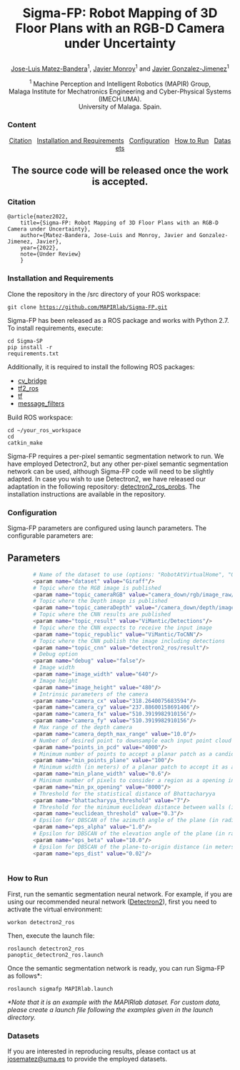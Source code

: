 # <p align="center"> Sigma-FP: Robot Mapping of 3D Floor Plans with an RGB-D Camera under Uncertainty </p>

<p align="center"> <a href="https://mapir.isa.uma.es/mapirwebsite/?p=1792">Jose-Luis Matez-Bandera</a><sup>1</sup>, <a href="https://mapir.isa.uma.es/mapirwebsite/?p=1438">Javier Monroy</a><sup>1</sup> and <a href="http://mapir.isa.uma.es/jgonzalez">Javier Gonzalez-Jimenez</a><sup>1</sup> </p>

<p align="center"> <sup>1</sup> Machine Perception and Intelligent Robotics (MAPIR) Group,<br/> Malaga Institute for Mechatronics Engineering and Cyber-Physical Systems (IMECH.UMA).<br/> University of Malaga. Spain. </p>

### Content
<p align="center"> <a href="#citation">Citation</a>&nbsp;&nbsp;&nbsp;<a href="#installationandrequirements">Installation&nbsp;and&nbsp;Requirements</a>&nbsp;&nbsp;&nbsp;<a href="#configuration">Configuration</a>&nbsp;&nbsp;&nbsp;<a href="#howtorun">How&nbsp;to&nbsp;Run</a>&nbsp;&nbsp;&nbsp;<a href="#datasets">Datasets</a></p></p>

## <p align="center"> <sup></sup>The source code will be released once the work is accepted. </p>

### Citation
<pre><code>@article{matez2022,  
    title={Sigma-FP: Robot Mapping of 3D Floor Plans with an RGB-D Camera under Uncertainty},  
    author={Matez-Bandera, Jose-Luis and Monroy, Javier and Gonzalez-Jimenez, Javier},  
    year={2022},  
    note={Under Review}  
    }
</code></pre>

### Installation&nbsp;and&nbsp;Requirements

Clone the repository in the /src directory of your ROS workspace:

<code>git clone https://github.com/MAPIRlab/Sigma-FP.git</code><br/>

Sigma-FP has been released as a ROS package and works with Python 2.7. To install requirements, execute:

<code>cd Sigma-SP</code><br/>
<code>pip install -r requirements.txt</code><br/>

Additionally, it is required to install the following ROS packages:

- [cv_bridge](http://wiki.ros.org/cv_bridge)
- [tf2_ros](http://wiki.ros.org/tf2_ros)
- [tf](http://wiki.ros.org/tf)
- [message_filters](http://wiki.ros.org/message_filters)

Build ROS workspace:

<code>cd ~/your_ros_workspace</code><br/>
<code>cd catkin_make</code>

Sigma-FP requires a per-pixel semantic segmentation network to run. We have employed Detectron2, but any other per-pixel semantic segmentation network can be used, although Sigma-FP code will need to be slightly adapted. In case you wish to use Detectron2, we have released our adaptation in the following repository: [detectron2_ros_probs](https://github.com/josematez/detectron2_ros_probs). The installation instructions are available in the repository.

### Configuration

Sigma-FP parameters are configured using launch parameters. The configurable parameters are:

## Parameters
```bash
        # Name of the dataset to use (options: "RobotAtVirtualHome", "OpenLORIS", "Giraff" (this is for MAPIRlab) - leave empty for custom dataset)
        <param name="dataset" value="Giraff"/>
        # Topic where the RGB image is published
        <param name="topic_cameraRGB" value="camera_down/rgb/image_raw/compressed"/>
        # Topic where the Depth image is published
        <param name="topic_cameraDepth" value="/camera_down/depth/image"/>
        # Topic where the CNN results are published
        <param name="topic_result" value="ViMantic/Detections"/>
        # Topic where the CNN expects to receive the input image
        <param name="topic_republic" value="ViMantic/ToCNN"/>
        # Topic where the CNN publish the image including detections
        <param name="topic_cnn" value="detectron2_ros/result"/>
        # Debug option
        <param name="debug" value="false"/>
        # Image width
        <param name="image_width" value="640"/>
        # Image height
        <param name="image_height" value="480"/>
        # Intrinsic parameters of the camera
        <param name="camera_cx" value="318.2640075683594"/>
        <param name="camera_cy" value="237.88600158691406"/>
        <param name="camera_fx" value="510.3919982910156"/>
        <param name="camera_fy" value="510.3919982910156"/>
        # Max range of the depth camera
        <param name="camera_depth_max_range" value="10.0"/>
        # Number of desired point to downsample each input point cloud
        <param name="points_in_pcd" value="4000"/>
        # Minimum number of points to accept a planar patch as a candidate
        <param name="min_points_plane" value="100"/>
        # Minimum width (in meters) of a planar patch to accept it as a candidate
        <param name="min_plane_width" value="0.6"/>
        # Minimum number of pixels to consider a region as a opening in the image plane
        <param name="min_px_opening" value="8000"/>
        # Threshold for the statistical distance of Bhattacharyya
        <param name="bhattacharyya_threshold" value="7"/>
        # Threshold for the minimum euclidean distance between walls (in meters)
        <param name="euclidean_threshold" value="0.3"/>
        # Epsilon for DBSCAN of the azimuth angle of the plane (in radians)
        <param name="eps_alpha" value="1.0"/>
        # Epsilon for DBSCAN of the elevation angle of the plane (in radians)
        <param name="eps_beta" value="10.0"/>
        # Epsilon for DBSCAN of the plane-to-origin distance (in meters)
        <param name="eps_dist" value="0.02"/>
       
```

### How&nbsp;to&nbsp;Run

First, run the semantic segmentation neural network. For example, if you are using our recommended neural network ([Detectron2](https://github.com/josematez/detectron2_ros_probs)), first you need to activate the virtual environment:

<code>workon detectron2_ros</code><br/>

Then, execute the launch file:

<code>roslaunch detectron2_ros panoptic_detectron2_ros.launch</code><br/>

Once the semantic segmentation network is ready, you can run Sigma-FP as follows*:

<code>roslaunch sigmafp MAPIRlab.launch</code><br/>

<i>*Note that it is an example with the MAPIRlab dataset. For custom data, please create a launch file following the examples given in the launch directory.</i>

### Datasets

If you are interested in reproducing results, please contact us at <a>josematez@uma.es</a> to provide the employed datasets.
